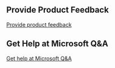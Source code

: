 ## Provide Product Feedback

[Provide product feedback](#)

## Get Help at Microsoft Q&A

[Get help at Microsoft Q&A](#)